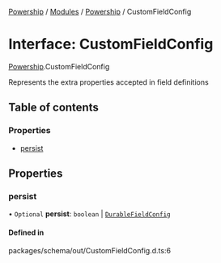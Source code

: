 [Powership](../README.md) / [Modules](../modules.md) / [Powership](../modules/Powership.md) / CustomFieldConfig

# Interface: CustomFieldConfig

[Powership](../modules/Powership.md).CustomFieldConfig

Represents the extra properties accepted in field definitions

## Table of contents

### Properties

- [persist](Powership.CustomFieldConfig.md#persist)

## Properties

### persist

• `Optional` **persist**: `boolean` \| [`DurableFieldConfig`](Powership.DurableFieldConfig.md)

#### Defined in

packages/schema/out/CustomFieldConfig.d.ts:6
